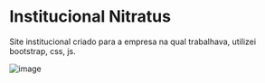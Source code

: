 # Institucional Nitratus
Site institucional criado para a empresa na qual trabalhava, utilizei bootstrap, css, js.

![image](https://user-images.githubusercontent.com/63562960/175823685-4f004d28-c7ba-4067-9092-adeb831d7785.png)

